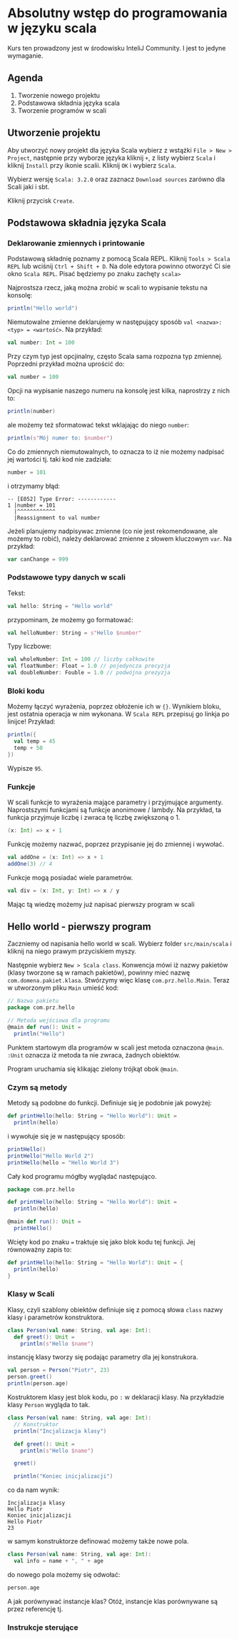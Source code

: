 # Absolutny wstęp do programowania w języku scala

Kurs ten prowadzony jest w środowisku InteliJ Community. I jest to jedyne wymaganie.

## Agenda

1. Tworzenie nowego projektu
2. Podstawowa składnia języka scala
3. Tworzenie programów w scali

## Utworzenie projektu

Aby utworzyć nowy projekt dla języka Scala wybierz z wstążki 
`File > New > Project`, następnie przy wyborze języka kliknij `+`, z listy wybierz `Scala` i kliknij `Install` przy ikonie scalii. Kliknij `OK` i wybierz `Scala`. 

Wybierz wersję `Scala: 3.2.0` oraz zaznacz `Download sources` zarówno dla Scali jaki i sbt.

Kliknij przycisk `Create`.

## Podstawowa składnia języka Scala

### Deklarowanie zmiennych i printowanie

Podstawową składnię poznamy z pomocą Scala REPL. Kliknij `Tools > Scala REPL` lub wciśnij `Ctrl + Shift + D`. Na dole edytora powinno otworzyć Ci sie okno `Scala REPL`. Pisać będziemy po znaku zachęty `scala>`

Najprostsza rzecz, jaką można zrobić w scali to wypisanie tekstu na konsolę:

```scala
println("Hello world")
```

Niemutowalne zmienne deklarujemy w następujący sposób `val <nazwa>:<typ> = <wartość>`. Na przykład:

```scala
val number: Int = 100
```

Przy czym typ jest opcjinalny, często Scala sama rozpozna typ zmiennej. Poprzedni przykład można uprościć do:

```scala
val number = 100
```

Opcji na wypisanie naszego numeru na konsolę jest kilka, naprostrzy z nich to:

```scala
println(number)
```

ale możemy też sformatować tekst wklajając do niego `number`:

```scala
println(s"Mój numer to: $number")
```

Co do zmiennych niemutowalnych, to oznacza to iż nie możemy nadpisać jej wartości tj. taki kod nie zadziała:

```scala
number = 101
```
i otrzymamy błąd:
```
-- [E052] Type Error: ------------
1 |number = 101
  |^^^^^^^^^^^^
  |Reassignment to val number
```

Jeżeli planujemy nadpisywac zmienne (co nie jest rekomendowane, ale możemy to robić), należy deklarować zmienne z słowem kluczowym `var`. Na przykład:

```scala
var canChange = 999
```

### Podstawowe typy danych w scali

Tekst:
```scala
val hello: String = "Hello world"
```
przypominam, że możemy go formatować:

```scala
val helloNumber: String = s"Hello $number"
```

Typy liczbowe:
```scala
val wholeNumber: Int = 100 // liczby całkowite
val floatNumber: Float = 1.0 // pojedyncza precyzja
val doubleNumber: Fouble = 1.0 // podwójna prezyzja
```

### Bloki kodu

Możemy łączyć wyrażenia, poprzez obłożenie ich w `{}`. Wynikiem bloku, jest ostatnia operacja w nim wykonana. W `Scala REPL` przepisuj go linkja po linijce! Przykład:

```scala
println({
  val temp = 45
  temp + 50
})
```
Wypisze `95`.

### Funkcje

W scali funkcje to wyrażenia mające parametry i przyjmujące argumenty. Naprostszymi funkcjami są funkcje anonimowe / lambdy. Na przykład, ta funkcja przyjmuje liczbę i zwraca tę liczbę zwiększoną o 1.

```scala
(x: Int) => x + 1
```

Funkcję możemy nazwać, poprzez przypisanie jej do zmiennej i wywołać.

```scala
val addOne = (x: Int) => x + 1
addOne(3) // 4
```

Funkcje mogą posiadać wiele parametrów.

```scala
val div = (x: Int, y: Int) => x / y
```

Mając tą wiedzę możemy już napisać pierwszy program w scali

## Hello world - pierwszy program

Zaczniemy od napisania hello world w scali. Wybierz folder `src/main/scala` i kliknij na niego prawym przyciskiem myszy. 


Następnie wybierz `New > Scala class`. Konwencja mówi iż nazwy pakietów (klasy tworzone są w ramach pakietów), powinny mieć nazwę `com.domena.pakiet.klasa`. Stwórzymy więc klasę `com.prz.hello.Main`. 
Teraz w utworzonym pliku `Main` umieść kod:

```scala
// Nazwa pakietu
package com.prz.hello

// Metoda wejściowa dla programu
@main def run(): Unit =
  println("Hello")
```

Punktem startowym dla programów w scali jest metoda oznaczona `@main`. `:Unit` oznacza iż metoda ta nie zwraca, żadnych obiektów. 

Program uruchamia się klikając zielony trójkąt obok `@main`. 

### Czym są metody

Metody są podobne do funkcji. Definiuje się je podobnie jak powyżej:

```scala
def printHello(hello: String = "Hello World"): Unit = 
  println(hello)
```
i wywołuje się je w następujący sposób:

```scala
printHello()
printHello("Hello World 2")
printHello(hello = "Hello World 3")
```

Cały kod programu mógłby wyglądać następująco.

```scala
package com.prz.hello

def printHello(hello: String = "Hello World"): Unit =
  println(hello)

@main def run(): Unit =
  printHello()
```

Wcięty kod po znaku `=` traktuje się jako blok kodu tej funkcji. Jej równoważny zapis to:

```scala
def printHello(hello: String = "Hello World"): Unit = {
  println(hello)
}
```

### Klasy w Scali

Klasy, czyli szablony obiektów definiuje się z pomocą słowa `class` nazwy klasy i parametrów konstruktora.

```scala
class Person(val name: String, val age: Int):
  def greet(): Unit =
    println(s"Hello $name")
```

instancję klasy tworzy się podając parametry dla jej konstrukora.

```scala
val person = Person("Piotr", 23)
person.greet()
println(person.age)
```

Kostruktorem klasy jest blok kodu, po `:` w deklaracji klasy. Na przykładzie klasy `Person` wygląda to tak.

```scala
class Person(val name: String, val age: Int):
  // Konstruktor
  println("Incjalizacja klasy")

  def greet(): Unit =
    println(s"Hello $name")

  greet()

  println("Koniec inicjalizacji")
```

co da nam wynik:
```
Incjalizacja klasy
Hello Piotr
Koniec inicjalizacji
Hello Piotr
23
```

w samym konstruktorze definować możemy także nowe pola.

```scala
class Person(val name: String, val age: Int):
  val info = name + ", " + age 
```

do nowego pola możemy się odwołać:

```scala
person.age
```

A jak porównywać instancje klas? Otóż, instancje klas porównywane są przez referencję tj. 


### Instrukcje sterujące